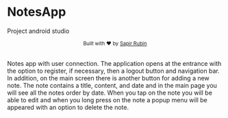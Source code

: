# NotesApp
 Project
android studio

<div align="center">
  <sub>Built with ❤︎ by
  <a href="https://github.com/sapirubin">
    Sapir Rubin
  </a>
</div>
<br/>

Notes app with user connection.
The application opens at the entrance with the option to register, if necessary, then a logout button and navigation bar.
In addition, on the main screen there is another button for adding a new note. 
The note contains a title, content, and date and in the main page you will see all the notes order by date. 
When you tap on the note you will be able to edit and when you long press on the note a popup menu will be appeared with an option to delete the note.
